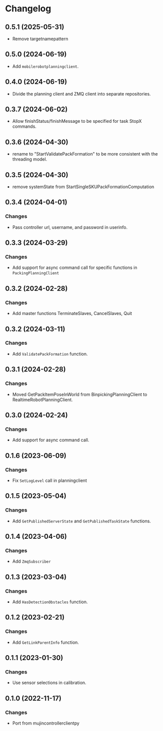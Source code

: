 # Changelog

## 0.5.1 (2025-05-31)

- Remove targetnamepattern

## 0.5.0 (2024-06-19)

- Add `mobilerobotplanningclient`.

## 0.4.0 (2024-06-19)

- Divide the planning client and ZMQ client into separate repositories.

## 0.3.7 (2024-06-02)

- Allow finishStatus/finishMessage to be specified for task StopX commands.

## 0.3.6 (2024-04-30)

- rename to "StartValidatePackFormation" to be more consistent with the threading model.

## 0.3.5 (2024-04-30)

- remove systemState from StartSingleSKUPackFormationComputation

## 0.3.4 (2024-04-01)

### Changes

- Pass controller url, username, and password in userinfo.

## 0.3.3 (2024-03-29)

### Changes

- Add support for async command call for specific functions in `PackingPlanningClient`

## 0.3.2 (2024-02-28)

### Changes

- Add master functions TerminateSlaves, CancelSlaves, Quit

## 0.3.2 (2024-03-11)

### Changes

- Add `ValidatePackFormation` function.

## 0.3.1 (2024-02-28)

### Changes

- Moved GetPackItemPoseInWorld from BinpickingPlanningClient to RealtimeRobotPlanningClient.

## 0.3.0 (2024-02-24)

### Changes

- Add support for async command call.

## 0.1.6 (2023-06-09)

### Changes

- Fix `SetLogLevel` call in planningclient

## 0.1.5 (2023-05-04)

### Changes

- Add `GetPublishedServerState` and `GetPublishedTaskState` functions.

## 0.1.4 (2023-04-06)

### Changes

- Add `ZmqSubscriber`

## 0.1.3 (2023-03-04)

### Changes

- Add `HasDetectionObstacles` function.

## 0.1.2 (2023-02-21)

### Changes

- Add `GetLinkParentInfo` function.

## 0.1.1 (2023-01-30)

### Changes

- Use sensor selections in calibration.

## 0.1.0 (2022-11-17)

### Changes

- Port from mujincontrollerclientpy
